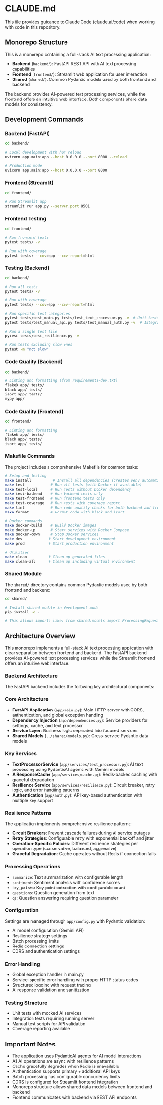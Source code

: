 # CLAUDE.md

This file provides guidance to Claude Code (claude.ai/code) when working with code in this repository.

## Monorepo Structure

This is a monorepo containing a full-stack AI text processing application:
- **Backend** (`backend/`): FastAPI REST API with AI text processing capabilities
- **Frontend** (`frontend/`): Streamlit web application for user interaction
- **Shared** (`shared/`): Common Pydantic models used by both frontend and backend

The backend provides AI-powered text processing services, while the frontend offers an intuitive web interface. Both components share data models for consistency.

## Development Commands

### Backend (FastAPI)
```bash
cd backend/

# Local development with hot reload
uvicorn app.main:app --host 0.0.0.0 --port 8000 --reload

# Production mode
uvicorn app.main:app --host 0.0.0.0 --port 8000
```

### Frontend (Streamlit)
```bash
cd frontend/

# Run Streamlit app
streamlit run app.py --server.port 8501
```

### Frontend Testing
```bash
cd frontend/

# Run frontend tests
pytest tests/ -v

# Run with coverage
pytest tests/ --cov=app --cov-report=html
```

### Testing (Backend)
```bash
cd backend/

# Run all tests
pytest tests/ -v

# Run with coverage
pytest tests/ --cov=app --cov-report=html

# Run specific test categories
pytest tests/test_main.py tests/test_text_processor.py -v  # Unit tests
pytest tests/test_manual_api.py tests/test_manual_auth.py -v  # Integration tests

# Run a single test file
pytest tests/test_resilience.py -v

# Run tests excluding slow ones
pytest -m "not slow"
```

### Code Quality (Backend)
```bash
cd backend/

# Linting and formatting (from requirements-dev.txt)
flake8 app/ tests/
black app/ tests/
isort app/ tests/
mypy app/
```

### Code Quality (Frontend)
```bash
cd frontend/

# Linting and formatting
flake8 app/ tests/
black app/ tests/
isort app/ tests/
```

### Makefile Commands
The project includes a comprehensive Makefile for common tasks:
```bash
# Setup and testing
make install          # Install all dependencies (creates venv automatically)
make test            # Run all tests (with Docker if available)
make test-local      # Run tests without Docker dependency
make test-backend    # Run backend tests only
make test-frontend   # Run frontend tests only
make test-coverage   # Run tests with coverage report
make lint            # Run code quality checks for both backend and frontend
make format          # Format code with black and isort

# Docker commands
make docker-build    # Build Docker images
make docker-up       # Start services with Docker Compose
make docker-down     # Stop Docker services
make dev            # Start development environment
make prod           # Start production environment

# Utilities
make clean          # Clean up generated files
make clean-all      # Clean up including virtual environment
```

### Shared Module
The `shared/` directory contains common Pydantic models used by both frontend and backend:
```bash
cd shared/

# Install shared module in development mode
pip install -e .

# This allows imports like: from shared.models import ProcessingRequest
```

## Architecture Overview

This monorepo implements a full-stack AI text processing application with clear separation between frontend and backend. The FastAPI backend provides AI-powered text processing services, while the Streamlit frontend offers an intuitive web interface.

### Backend Architecture
The FastAPI backend includes the following key architectural components:

### Core Architecture
- **FastAPI Application** (`app/main.py`): Main HTTP server with CORS, authentication, and global exception handling
- **Dependency Injection** (`app/dependencies.py`): Service providers for settings, cache, and text processor
- **Service Layer**: Business logic separated into focused services
- **Shared Models** (`../shared/models.py`): Cross-service Pydantic data models

### Key Services
- **TextProcessorService** (`app/services/text_processor.py`): AI text processing using PydanticAI agents with Gemini models
- **AIResponseCache** (`app/services/cache.py`): Redis-backed caching with graceful degradation
- **Resilience Service** (`app/services/resilience.py`): Circuit breaker, retry logic, and error handling patterns
- **Authentication** (`app/auth.py`): API key-based authentication with multiple key support

### Resilience Patterns
The application implements comprehensive resilience patterns:
- **Circuit Breakers**: Prevent cascade failures during AI service outages
- **Retry Strategies**: Configurable retry with exponential backoff and jitter
- **Operation-Specific Policies**: Different resilience strategies per operation type (conservative, balanced, aggressive)
- **Graceful Degradation**: Cache operates without Redis if connection fails

### Processing Operations
- `summarize`: Text summarization with configurable length
- `sentiment`: Sentiment analysis with confidence scores
- `key_points`: Key point extraction with configurable count
- `questions`: Question generation from text
- `qa`: Question answering requiring question parameter

### Configuration
Settings are managed through `app/config.py` with Pydantic validation:
- AI model configuration (Gemini API)
- Resilience strategy settings
- Batch processing limits
- Redis connection settings
- CORS and authentication settings

### Error Handling
- Global exception handler in main.py
- Service-specific error handling with proper HTTP status codes
- Structured logging with request tracing
- AI response validation and sanitization

### Testing Structure
- Unit tests with mocked AI services
- Integration tests requiring running server
- Manual test scripts for API validation
- Coverage reporting available

## Important Notes

- The application uses PydanticAI agents for AI model interactions
- All AI operations are async with resilience patterns
- Cache gracefully degrades when Redis is unavailable
- Authentication supports primary + additional API keys
- Batch processing has configurable concurrency limits
- CORS is configured for Streamlit frontend integration
- Monorepo structure allows shared data models between frontend and backend
- Frontend communicates with backend via REST API endpoints